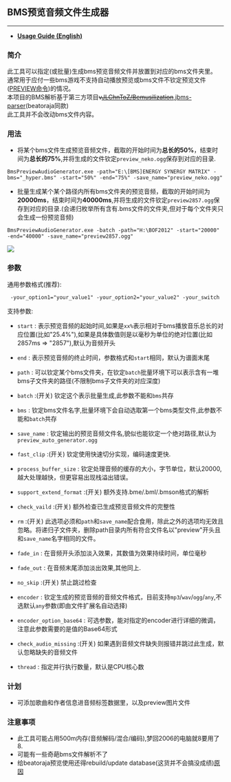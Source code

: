 ## BMS预览音频文件生成器
---
- [**Usage Guide (English)**](https://github.com/wcko87/beatoraja-english-guide/discussions/33)

### **简介**
此工具可以指定(或批量)生成bms预览音频文件并放置到对应的bms文件夹里。
通常用于应付一些bms游戏不支持自动播放预览或bms文件不钦定预览文件([PREVIEW命令](https://github.com/exch-bms2/beatoraja/wiki/%E6%A5%BD%E6%9B%B2%E8%A3%BD%E4%BD%9C%E8%80%85%E5%90%91%E3%81%91%E8%B3%87%E6%96%99#bms%E6%8B%A1%E5%BC%B5%E5%AE%9A%E7%BE%A9))的情况。
<br/>
本项目的BMS解析基于第三方项目~~v[JLChnToZ/Bemusilization](https://github.com/JLChnToZ/Bemusilization)~~,[jbms-parser](https://github.com/MikiraSora/csbms-parser)(beatoraja同款)
<br/>
此工具并不会改动bms文件内容。
### **用法**
* 将某个bms文件生成预览音频文件，截取的开始时间为**总长的50%**，结束时间为**总长的75%**,并将生成的文件钦定`preview_neko.ogg`保存到对应的目录.
```
BmsPreviewAudioGenerator.exe -path="E:\[BMS]ENERGY SYNERGY MATRIX" -bms="_hyper.bms" -start="50%" -end="75%" -save_name="preview_neko.ogg"
```

* 批量生成某个某个路径内所有bms文件夹的预览音频，截取的开始时间为**20000ms**，结束时间为**40000ms**,并将生成的文件钦定`preview2857.ogg`保存到对应的目录.(会递归枚举所有含有.bms文件的文件夹,但对于每个文件夹只会生成一份预览音频)
```
BmsPreviewAudioGenerator.exe -batch -path="H:\BOF2012" -start="20000" -end="40000" -save_name="preview2857.ogg"
```
![](https://puu.sh/FgmDX/e95b2c42c8.png)

### **参数**
通用参数格式(推荐):
```
 -your_option1="your_value1" -your_option2="your_value2" -your_switch
```

支持参数:
* `start` : 表示预览音频的起始时间,如果是`xx%`表示相对于bms播放音乐总长的对应位置(比如"25.4%"),如果是具体数值则是以毫秒为单位的绝对位置(比如2857ms => "2857"),默认为音频开头

* `end` : 表示预览音频的终止时间，参数格式和`start`相同，默认为谱面末尾

* `path` : 可以钦定某个bms文件夹，在钦定`batch`批量环境下可以表示含有一堆bms子文件夹的路径(不限制bms子文件夹的对应深度)

* `batch` :(开关) 钦定这个表示批量生成,此参数不能和`bms`共存

* `bms` : 钦定bms文件名字,批量环境下会自动选取第一个bms类型文件,此参数不能和`batch`共存

* `save_name` : 钦定输出的预览音频文件名,貌似也能钦定一个绝对路径,默认为`preview_auto_generator.ogg`

* `fast_clip` :(开关) 钦定使用快速切分实现，编码速度更快.

* `process_buffer_size` : 钦定处理音频的缓存的大小，字节单位，默认20000,越大处理越快，但更容易出现栈溢出错误。

* `support_extend_format` :(开关) 额外支持.bme/.bml/.bmson格式的解析

* `check_vaild` :(开关) 额外检查已生成预览音频文件的完整性

* `rm` :(开关) 此选项必须和`path`和`save_name`配合食用，除此之外的选项均无效且忽略。将递归子文件夹，删除path目录内所有符合文件名以"preview"开头且和`save_name`名字相同的文件。

* `fade_in` : 在音频开头添加淡入效果，其数值为效果持续时间，单位毫秒

* `fade_out` : 在音频末尾添加淡出效果,其他同上.

* `no_skip` :(开关) 禁止跳过检查

* `encoder` : 钦定生成的预览音频的音频文件格式，目前支持`mp3`/`wav`/`ogg`/`any`,不选默认`any`参数(即由文件扩展名自动选择)

* `encoder_option_base64` : 可选参数，能对指定的encoder进行详细的微调，注意此参数需要的是值的Base64形式

* `check_audio_missing` :(开关) 如果遇到音频文件缺失则报错并跳过此生成，默认忽略缺失的音频文件
  
* `thread` : 指定并行执行数量，默认是CPU核心数
 
### 计划
* 可添加歌曲和作者信息进音频标签数据里，以及preview图片文件

### 注意事项
* 此工具可能占用500m内存(音频解码/混合/编码),梦回2006的电脑就8要用了8.
* 可能有一些奇葩bms文件解析不了
* 给beatoraja预览使用还得rebuild/update database(这货并不会搞没成绩)[原因](https://github.com/exch-bms2/beatoraja/issues/400)
